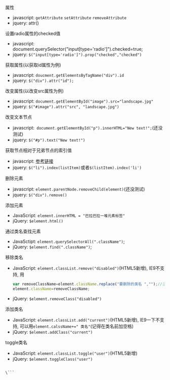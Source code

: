 属性

- javascript: `getAttribute` `setAttribute` `removeAttribute`
- jquery: attr()


设置radio属性的checked值

- javascript: document.querySelector("input[type='radio']").checked=true;
- jquery: `$("input[type='radio']").prop("checked","checked")`


获取属性(以获取id属性为例)

- javascript: `doucment.getElementsByTagName("div").id`
- jquery: `$("div").attr("id");`


改变属性(以改变src属性为例)

- javascript: `document.getElementById("image").src="landscape.jpg"`
- jquery: `$("#image").attr("src", "landscape.jpg")`


改变文本节点

- javascript:` document.getElementById("p").innerHTML="New text!";`(还没测试)
- jquery: `$("#p").text("New text!")`


获取节点相对于兄弟节点的索引值

- javascript: [参考链接](http://segmentfault.com/q/1010000002983934)
- jquery: `$("li").index(listItem)`或者`$(listItem).index('li')`


删除元素

- javascript: `element.parentNode.removeChild(element)`(还没测试)
- jquery: `$("div").remove()`

添加元素

- JavaScript: `element.innerHTML = "巴拉巴拉一堆元素标签"`
- jQuery: `$element.html()`

通过类名查找元素

- JavaSctipt: `element.querySelectorAll(".className")`;
- jQuery: `$element.find(".className")`;

移除类名

- JavaScript: `element.classList.remove("disabled")`(HTML5新增), IE9不支持, 用
  ```javascript
  var removeClassName=element.className.replace("要删除的类名 ","");//注意在"要删除的类名"后加空格
  element.className=removeClassName;
  ```

- jQuery: `$element.removeClass("disabled")`

添加类名

- JavaScript: `element.classList.add("current")`(HTML5新增), IE9一下不支持, 可以用`element.calssName+=" 类名"`(记得在类名前加空格)
- jQuery: `$element.addClass("current")`

toggle类名

- JavaScript: `element.classList.toggle("user")`(HTML5新增)
- jQuery: `$element.toggleClass("user")`

```

\```